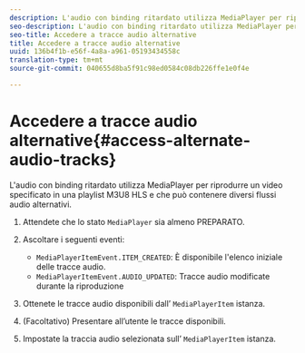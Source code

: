 ```yaml
---
description: L'audio con binding ritardato utilizza MediaPlayer per riprodurre un video specificato in una playlist M3U8 HLS e che può contenere diversi flussi audio alternativi.
seo-description: L'audio con binding ritardato utilizza MediaPlayer per riprodurre un video specificato in una playlist M3U8 HLS e che può contenere diversi flussi audio alternativi.
seo-title: Accedere a tracce audio alternative
title: Accedere a tracce audio alternative
uuid: 136b4f1b-e56f-4a8a-a961-05193434558c
translation-type: tm+mt
source-git-commit: 040655d8ba5f91c98ed0584c08db226ffe1e0f4e

---
```



# Accedere a tracce audio alternative{#access-alternate-audio-tracks}

L&#39;audio con binding ritardato utilizza MediaPlayer per riprodurre un video specificato in una playlist M3U8 HLS e che può contenere diversi flussi audio alternativi.

1. Attendete che lo stato `MediaPlayer` sia almeno PREPARATO.
1. Ascoltare i seguenti eventi:

   * `MediaPlayerItemEvent.ITEM_CREATED`: È disponibile l&#39;elenco iniziale delle tracce audio.
   * `MediaPlayerItemEvent.AUDIO_UPDATED`: Tracce audio modificate durante la riproduzione

1. Ottenete le tracce audio disponibili dall’ `MediaPlayerItem` istanza.
1. (Facoltativo) Presentare all’utente le tracce disponibili.
1. Impostate la traccia audio selezionata sull’ `MediaPlayerItem` istanza.
